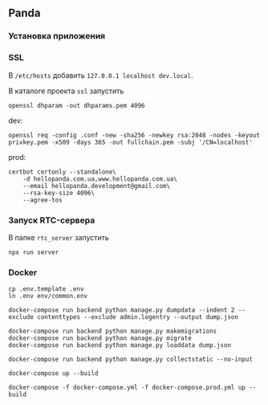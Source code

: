 ## Panda

### Установка приложения

### SSL

В `/etc/hosts` добавить `127.0.0.1 localhost dev.local`.

В каталоге проекта `ssl` запустить

    openssl dhparam -out dhparams.pem 4096
    
dev:

    openssl req -config .conf -new -sha256 -newkey rsa:2048 -nodes -keyout privkey.pem -x509 -days 365 -out fullchain.pem -subj '/CN=localhost'

prod:

    certbot certonly --standalone\
        -d hellopanda.com.ua,www.hellopanda.com.ua\
        --email hellopanda.development@gmail.com\
        --rsa-key-size 4096\
        --agree-tos
    

### Запуск RTC-сервера

В папке `rtc_server` запустить

    npx run server


### Docker
    
    cp .env.template .env
    ln .env env/common.env

    docker-compose run backend python manage.py dumpdata --indent 2 --exclude contenttypes --exclude admin.logentry --output dump.json
    
    docker-compose run backend python manage.py makemigrations
    docker-compose run backend python manage.py migrate
    docker-compose run backend python manage.py loaddata dump.json
    
    docker-compose run backend python manage.py collectstatic --no-input
    
    docker-compose up --build
    
    docker-compose -f docker-compose.yml -f docker-compose.prod.yml up --build
